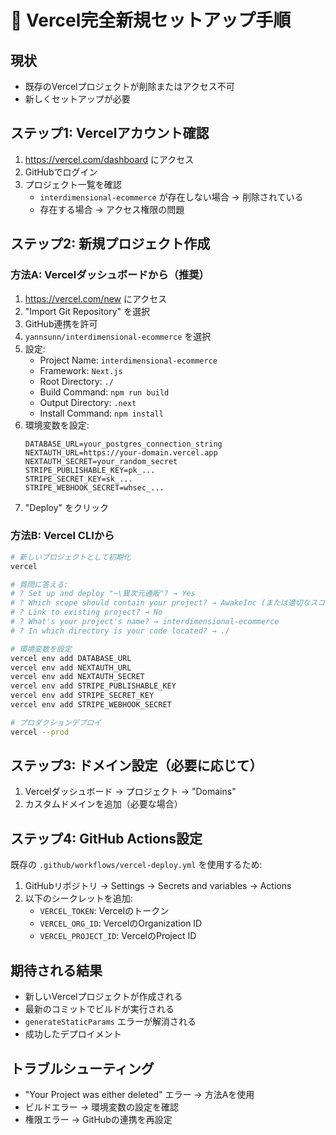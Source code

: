 # 🚀 Vercel完全新規セットアップ手順

## 現状
- 既存のVercelプロジェクトが削除またはアクセス不可
- 新しくセットアップが必要

## ステップ1: Vercelアカウント確認
1. https://vercel.com/dashboard にアクセス
2. GitHubでログイン
3. プロジェクト一覧を確認
   - `interdimensional-ecommerce` が存在しない場合 → 削除されている
   - 存在する場合 → アクセス権限の問題

## ステップ2: 新規プロジェクト作成

### 方法A: Vercelダッシュボードから（推奨）
1. https://vercel.com/new にアクセス
2. "Import Git Repository" を選択
3. GitHub連携を許可
4. `yannsunn/interdimensional-ecommerce` を選択
5. 設定:
   - Project Name: `interdimensional-ecommerce`
   - Framework: `Next.js`
   - Root Directory: `./`
   - Build Command: `npm run build`
   - Output Directory: `.next`
   - Install Command: `npm install`
6. 環境変数を設定:
   ```
   DATABASE_URL=your_postgres_connection_string
   NEXTAUTH_URL=https://your-domain.vercel.app
   NEXTAUTH_SECRET=your_random_secret
   STRIPE_PUBLISHABLE_KEY=pk_...
   STRIPE_SECRET_KEY=sk_...
   STRIPE_WEBHOOK_SECRET=whsec_...
   ```
7. "Deploy" をクリック

### 方法B: Vercel CLIから
```bash
# 新しいプロジェクトとして初期化
vercel

# 質問に答える:
# ? Set up and deploy "~\異次元通販"? → Yes
# ? Which scope should contain your project? → AwakeInc (または適切なスコープ)
# ? Link to existing project? → No
# ? What's your project's name? → interdimensional-ecommerce
# ? In which directory is your code located? → ./

# 環境変数を設定
vercel env add DATABASE_URL
vercel env add NEXTAUTH_URL
vercel env add NEXTAUTH_SECRET
vercel env add STRIPE_PUBLISHABLE_KEY
vercel env add STRIPE_SECRET_KEY
vercel env add STRIPE_WEBHOOK_SECRET

# プロダクションデプロイ
vercel --prod
```

## ステップ3: ドメイン設定（必要に応じて）
1. Vercelダッシュボード → プロジェクト → "Domains"
2. カスタムドメインを追加（必要な場合）

## ステップ4: GitHub Actions設定
既存の `.github/workflows/vercel-deploy.yml` を使用するため:
1. GitHubリポジトリ → Settings → Secrets and variables → Actions
2. 以下のシークレットを追加:
   - `VERCEL_TOKEN`: Vercelのトークン
   - `VERCEL_ORG_ID`: VercelのOrganization ID
   - `VERCEL_PROJECT_ID`: VercelのProject ID

## 期待される結果
- 新しいVercelプロジェクトが作成される
- 最新のコミットでビルドが実行される
- `generateStaticParams` エラーが解消される
- 成功したデプロイメント

## トラブルシューティング
- "Your Project was either deleted" エラー → 方法Aを使用
- ビルドエラー → 環境変数の設定を確認
- 権限エラー → GitHubの連携を再設定